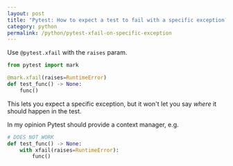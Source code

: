 ```yaml
---
layout: post
title: "Pytest: How to expect a test to fail with a specific exception?"
category: python
permalink: /python/pytest-xfail-on-specific-exception
---
```


Use `@pytest.xfail` with the `raises` param.

```python
from pytest import mark

@mark.xfail(raises=RuntimeError)
def test_func() -> None:
    func()
```

This lets you expect a specific exception, but it won't let you say _where_ it should happen in the test.

In my opinion Pytest should provide a context manager, e.g.

```python
# DOES NOT WORK
def test_func() -> None:
    with xfail(raises=RuntimeError):
        func()
```
